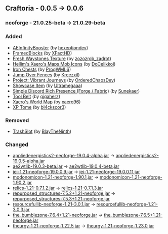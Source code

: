 ## Craftoria - 0.0.5 -> 0.0.6

### neoforge - 21.0.25-beta -> 21.0.29-beta

### Added

  * [AEInfinityBooster](https://www.curseforge.com/minecraft/mc-mods/aeinfinitybooster) (by [hexeptiondev](https://www.curseforge.com/members/hexeptiondev/projects))
  * [FramedBlocks](https://www.curseforge.com/minecraft/mc-mods/framedblocks) (by [XFactHD](https://www.curseforge.com/members/XFactHD/projects))
  * [Fresh Waystones Texture](https://www.curseforge.com/minecraft/texture-packs/fresh-waystones-texture) (by [zozozrob_zadrot](https://www.curseforge.com/members/zozozrob_zadrot/projects))
  * [Hellim's Xaero's Maps Mob Icons](https://www.curseforge.com/minecraft/texture-packs/hellims-xaeros-maps-mob-icons) (by [DoCelikkol](https://www.curseforge.com/members/DoCelikkol/projects))
  * [Iron Chests](https://www.curseforge.com/minecraft/mc-mods/iron-chests) (by [ProgWML6](https://www.curseforge.com/members/ProgWML6/projects))
  * [Jump Over Fences](https://www.curseforge.com/minecraft/mc-mods/jump-over-fences-forge) (by [Kreezxil](https://www.curseforge.com/members/Kreezxil/projects))
  * [Project: Vibrant Journeys](https://www.curseforge.com/minecraft/mc-mods/project-vibrant-journeys) (by [OrderedChaosDev](https://www.curseforge.com/members/OrderedChaosDev/projects))
  * [Showcase Item](https://www.curseforge.com/minecraft/mc-mods/showcase-item) (by [Ultramegaaa](https://www.curseforge.com/members/Ultramegaaa/projects))
  * [Simple Discord Rich Presence (Forge /  Fabric)](https://www.curseforge.com/minecraft/mc-mods/simple-discord-rich-presence) (by [Sunekaer](https://www.curseforge.com/members/Sunekaer/projects))
  * [Tool Belt](https://www.curseforge.com/minecraft/mc-mods/tool-belt) (by [gigaherz](https://www.curseforge.com/members/gigaherz/projects))
  * [Xaero's World Map](https://www.curseforge.com/minecraft/mc-mods/xaeros-world-map) (by [xaero96](https://www.curseforge.com/members/xaero96/projects))
  * [XP Tome](https://www.curseforge.com/minecraft/mc-mods/xp-tome) (by [bl4ckscor3](https://www.curseforge.com/members/bl4ckscor3/projects))

### Removed

  * [TrashSlot](https://www.curseforge.com/minecraft/mc-mods/trashslot) (by [BlayTheNinth](https://www.curseforge.com/members/BlayTheNinth/projects))

### Changed

  * [appliedenergistics2-neoforge-19.0.4-alpha.jar](https://www.curseforge.com/minecraft/mc-mods/applied-energistics-2/files/5442679) -> [appliedenergistics2-19.0.5-alpha.jar](https://www.curseforge.com/minecraft/mc-mods/applied-energistics-2/files/5466403)
  * [ae2wtlib-19.0.3-beta.jar](https://www.curseforge.com/minecraft/mc-mods/applied-energistics-2-wireless-terminals/files/5441008) -> [ae2wtlib-19.0.4-beta.jar](https://www.curseforge.com/minecraft/mc-mods/applied-energistics-2-wireless-terminals/files/5466359)
  * [jei-1.21-neoforge-19.0.0.9.jar](https://www.curseforge.com/minecraft/mc-mods/jei/files/5447427) -> [jei-1.21-neoforge-19.0.0.11.jar](https://www.curseforge.com/minecraft/mc-mods/jei/files/5466551)
  * [modonomicon-1.21-neoforge-1.90.1.jar](https://www.curseforge.com/minecraft/mc-mods/modonomicon/files/5464124) -> [modonomicon-1.21-neoforge-1.90.2.jar](https://www.curseforge.com/minecraft/mc-mods/modonomicon/files/5466812)
  * [relics-1.21-0.7.1.2.jar](https://www.curseforge.com/minecraft/mc-mods/relics-mod/files/5462573) -> [relics-1.21-0.7.1.3.jar](https://www.curseforge.com/minecraft/mc-mods/relics-mod/files/5466754)
  * [repurposed_structures-7.5.2+1.21-neoforge.jar](https://www.curseforge.com/minecraft/mc-mods/repurposed-structures/files/5434267) -> [repurposed_structures-7.5.3+1.21-neoforge.jar](https://www.curseforge.com/minecraft/mc-mods/repurposed-structures/files/5467552)
  * [resourcefullib-neoforge-1.21-3.0.1.jar](https://www.curseforge.com/minecraft/mc-mods/resourceful-lib/files/5443192) -> [resourcefullib-neoforge-1.21-3.0.3.jar](https://www.curseforge.com/minecraft/mc-mods/resourceful-lib/files/5467568)
  * [the_bumblezone-7.6.4+1.21-neoforge.jar](https://www.curseforge.com/minecraft/mc-mods/the-bumblezone-forge/files/5457787) -> [the_bumblezone-7.6.5+1.21-neoforge.jar](https://www.curseforge.com/minecraft/mc-mods/the-bumblezone-forge/files/5467777)
  * [theurgy-1.21-neoforge-1.22.5.jar](https://www.curseforge.com/minecraft/mc-mods/theurgy/files/5453367) -> [theurgy-1.21-neoforge-1.23.0.jar](https://www.curseforge.com/minecraft/mc-mods/theurgy/files/5466874)

